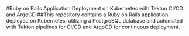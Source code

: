 #Ruby on Rails Application Deployment on Kubernetes with Tekton CI/CD and ArgoCD
##This repository contains a Ruby on Rails application deployed on Kubernetes, utilizing a PostgreSQL database and automated with Tekton pipelines for CI/CD and ArgoCD for continuous deployment.

